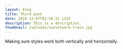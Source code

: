 ```yaml
---
layout: blog
title: Third post
date: 2019-12-07T02:58:22.122Z
description: This is a description.
thumbnail: /uploads/sunsetpark-train.jpg
---
```

Making sure styles work both vertically and horizontally.
